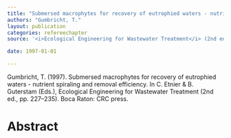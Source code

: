 ```yaml
---
title: "Submersed macrophytes for recovery of eutrophied waters - nutrient spiraling and removal efficiency."
authors: "Gumbricht, T."
layout: publication
categories: refereechapter
source: '<i>Ecological Engineering for Wastewater Treatment</i> (2nd ed., pp. 227–235)'

date: 1997-01-01

---
```


Gumbricht, T. (1997). Submersed macrophytes for recovery of eutrophied waters - nutrient spiraling and removal efficiency. In C. Etnier & B. Guterstam (Eds.), Ecological Engineering for Wastewater Treatment (2nd ed., pp. 227–235). Boca Raton: CRC press.

<h1 class='foot-description'>Abstract</h1>
